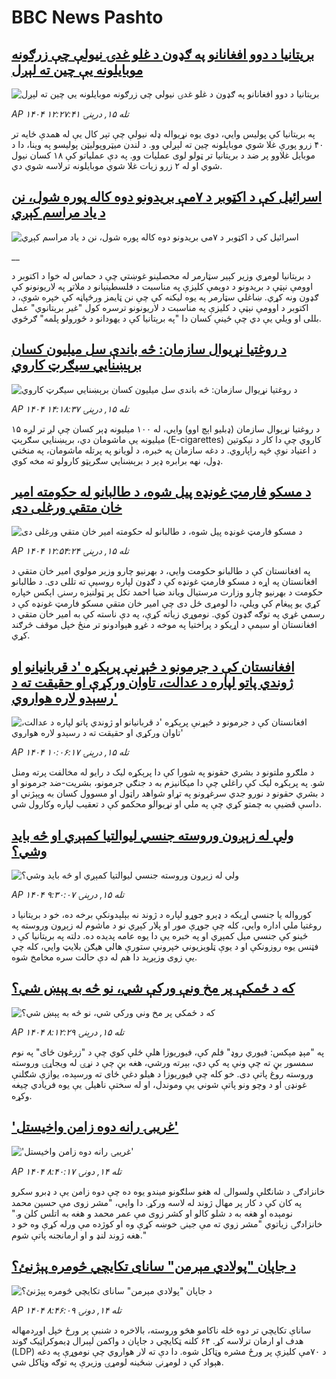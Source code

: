 # BBC News Pashto## [بریتانیا د دوو افغانانو په ګډون د غلو غدۍ نیولې چې زرګونه موبایلونه یې چین ته لېږل ](https://www.bbc.com/pashto/articles/c4gv711zkrzo?at_medium=RSS&at_campaign=rss?at_campaign=githubrss)![بریتانیا د دوو افغانانو په ګډون د غلو غدۍ نیولې چې زرګونه موبایلونه یې چین ته لېږل ](https://ichef.bbci.co.uk/ace/ws/240/cpsprodpb/0730/live/8dab6510-a370-11f0-92db-77261a15b9d2.jpg)_AP ۱۴۰۴ تله ۱۵, درېنۍ ۱۲:۲۷:۴۱_په بریتانیا کې پولیس وايي، دوی یوه نړیواله ډله نیولې چې تېر کال یې له همدې ځایه تر ۴۰ زرو پورې غلا شوي موبایلونه چین ته لېږلي وو.
د لندن میټروپولیټن پولیسو په وینا، دا د موبایل غلاوو پر ضد د بریتانیا تر ټولو لوی عملیات وو. په دې عملیاتو کې ۱۸ کسان نیول شوي او له ۲ زرو زیات غلا شوي موبایلونه ترلاسه شوي دي.## [اسرائيل کې د اکټوبر د ۷مې بریدونو دوه کاله پوره شول، نن د یاد مراسم کېږي](https://www.bbc.co.uk/pashto/live/czrpzn2z2y6t?at_medium=RSS&at_campaign=rss?at_campaign=githubrss)![اسرائيل کې د اکټوبر د ۷مې بریدونو دوه کاله پوره شول، نن د یاد مراسم کېږي](https://ichef.bbci.co.uk/ace/standard/240/cpsprodpb/305d/live/8b16e440-a380-11f0-928c-71dbb8619e94.jpg)__د برېتانیا لومړي وزیر کېیر سټارمر له محصلینو غوښتي چې د حماس له خوا د اکتوبر د اوومې نېټې د بریدونو د دویمې کلیزې په مناسبت د فلسطینیانو د ملاتړ په لاریونونو کې ګډون ونه کړي.
ښاغلي سټارمر په یوه لیکنه کې چې نن ټایمز ورځپاڼه کې خپره شوې، د اکتوبر د اوومې نېټې د کلیزې په مناسبت د لاریونونو ترسره کول "غیر برېتانوي" عمل بللی او ویلي یې دي چې ځینې کسان دا "په برېتانیا کې د یهودانو د ځورولو پلمه" ګرځوي.## [د روغتیا نړیوال سازمان: څه باندې سل میلیون کسان برېښنایي سیګرټ کاروي](https://www.bbc.com/pashto/articles/c99gde933mlo?at_medium=RSS&at_campaign=rss?at_campaign=githubrss)![د روغتیا نړیوال سازمان: څه باندې سل میلیون کسان برېښنایي سیګرټ کاروي](https://ichef.bbci.co.uk/ace/ws/240/cpsprodpb/0800/live/0a4538b0-a382-11f0-92db-77261a15b9d2.jpg)_AP ۱۴۰۴ تله ۱۵, درېنۍ ۱۴:۱۸:۳۷_د روغتیا نړېوال سازمان (ډبلیو اېچ اوو)  وایي، له ۱۰۰ میلیونه ډېر کسان چې لږ تر لږه ۱۵ میلیونه یې ماشومان دي، برېښنايي سګرېټ (E-cigarettes) کاروي چې دا کار د نیکوتین د اعتیاد نوې څپه راپاروي.
د دغه سازمان په خبره، د لویانو په پرتله ماشومان، په منځني ډول، نهه برابره ډېر د برېښنايي سګرېټو کارولو ته مخه کوي.## [د مسکو فارمټ غونډه پیل شوه، د طالبانو له حکومته امير خان متقي ورغلی دی](https://www.bbc.com/pashto/articles/cy9nz2q2j15o?at_medium=RSS&at_campaign=rss?at_campaign=githubrss)![د مسکو فارمټ غونډه پیل شوه، د طالبانو له حکومته امير خان متقي ورغلی دی](https://ichef.bbci.co.uk/ace/ws/240/cpsprodpb/c1e4/live/b6ea78e0-a356-11f0-b741-177e3e2c2fc7.jpg)_AP ۱۴۰۴ تله ۱۵, درېنۍ ۱۲:۵۴:۲۴_په افغانستان کې د طالبانو حکومت وايي، د بهرنيو چارو وزير مولوي امير خان متقي د افغانستان په اړه د مسکو فارمټ غونډه کې د ګډون لپاره روسيې ته تللی دی. د طالبانو حکومت د بهرنيو چارو وزارت مرستيال وياند ضيا احمد تکل پر ټولنيزه رسنۍ اېکس خپاره کړي يو پیغام کې ويلي، دا لومړی ځل دی چې امير خان متقي مسکو فارمټ غونډه کې د رسمي غړي په توګه ګډون کوي. نوموړي زیاته کړې، په دې ناسته کې به امير خان متقي د افغانستان او سيمې د اړيکو د پراختيا په موخه د غړو هېوادونو تر منځ خپل موقف څرګند کړي.## [افغانستان کې د جرمونو د څېړنې پرېکړه 'د قربانيانو او ژوندي پاتو لپاره د عدالت، تاوان ورکړې او حقیقت ته د رسېدو لاره هواروي'](https://www.bbc.com/pashto/articles/cg5e909vn20o?at_medium=RSS&at_campaign=rss?at_campaign=githubrss)![افغانستان کې د جرمونو د څېړنې پرېکړه 'د قربانيانو او ژوندي پاتو لپاره د عدالت، تاوان ورکړې او حقیقت ته د رسېدو لاره هواروي'](https://ichef.bbci.co.uk/ace/ws/240/cpsprodpb/4c09/live/27d3c620-a365-11f0-b741-177e3e2c2fc7.jpg)_AP ۱۴۰۴ تله ۱۵, درېنۍ ۱۰:۰۶:۱۷_د ملګرو ملتونو د بشري حقونو په شورا کې دا پرېکړه لیک د رایو له مخالفت پرته ومنل شو. په پرېکړه لیک  کې راغلي چې دا میکانیزم به د جنګي جرمونو، بشریت-ضد جرمونو او د بشري حقونو د نورو جدي سرغړونو په تړاو شواهد راټول او مسوول کسان به وپېژني او داسې قضیې به چمتو کړي چې په ملي او نړیوالو محکمو کې د تعقیب لپاره وکارول شي.## [ ولې له زېږون وروسته جنسي لیوالتیا کمېږي او څه بايد وشي؟](https://www.bbc.com/pashto/articles/c740gx48grlo?at_medium=RSS&at_campaign=rss?at_campaign=githubrss)![ ولې له زېږون وروسته جنسي لیوالتیا کمېږي او څه بايد وشي؟](https://ichef.bbci.co.uk/ace/ws/240/cpsprodpb/c937/live/e2a5be60-a11a-11f0-92db-77261a15b9d2.jpg)_AP ۱۴۰۴ تله ۱۵, درېنۍ ۹:۳۰:۰۷_کورواله یا جنسي اړیکه د ډېرو جوړو لپاره د ژوند نه بېلېدونکې برخه ده، خو د بریتانيا د روغتیا ملي اداره وایي، کله چې جوړې مور او پلار کېږي نو د ماشوم له زېږون وروسته په ځینو کې جنسي میل کمېږي او په خبره یې دا يوه عامه پديده ده.
دلته ‌په بریتانیا کې د فټنس یوه روزونکې او د یوې ټلویزیوني خپرونې ستورې هالي هيګن بلايټ وايي، کله چې يې زوی وزېږېد دا هم له دې حالت سره مخامخ شوه.## [که د ځمکې پر مخ ونې ورکې شي، نو څه به پېښ شي؟](https://www.bbc.com/pashto/articles/cly95m011m8o?at_medium=RSS&at_campaign=rss?at_campaign=githubrss)![که د ځمکې پر مخ ونې ورکې شي، نو څه به پېښ شي؟](https://ichef.bbci.co.uk/ace/ws/240/cpsprodpb/8881/live/bf363650-9eac-11f0-9d1f-e7d83132d3ab.jpg)_AP ۱۴۰۴ تله ۱۵, درېنۍ ۸:۱۲:۲۹_په "مېډ مېکس: فيوري روډ" فلم کې، فيوريوزا هلې ځلې کوي چې د "زرغون ځای" په نوم سمسور بڼ ته چې ونې په کې دي، بېرته ورشي، هغه بڼ چې د نړۍ له ويجاړۍ وروسته وروسته روغ پاتې دی. خو کله چې فيوريوزا د هیلو دغې ځای ته ورسېده، يوازې شګلنې غونډۍ او د وچو ونو پاتې شوني يې وموندل، او له سختې ناهيلۍ يې يوه فریادي چیغه وکړه.## ['غريبۍ رانه دوه زامن واخيستل'](https://www.bbc.com/pashto/articles/cevzm08njj3o?at_medium=RSS&at_campaign=rss?at_campaign=githubrss)!['غريبۍ رانه دوه زامن واخيستل'](https://ichef.bbci.co.uk/ace/ws/240/cpsprodpb/ab43/live/3be410e0-a160-11f0-8480-e139cd7c3f3c.jpg)_AP ۱۴۰۴ تله ۱۴, دونۍ ۸:۴۰:۱۷_خانزادګۍ د شانګلې ولسوالۍ له هغو سلګونو ميندو يوه ده چې دوه زامن يې د ډبرو سکرو په کان کې د کار پر مهال ژوند له لاسه ورکړ. دا وايي، "مشر زوی مې حسين محمد نومېده او هغه به د شلو کالو او کشر زوی مې عمر محمد و هغه به اتلس کلن و." خانزادګۍ زياتوي "مشر زوي ته مې جينۍ خوښه کړې وه او کوژده مې ورله کړې وه خو د هغه ژوند لنډ و او ارمانجنه پاتې شوم."## [د جاپان "پولادي مېرمن" سانای تکایچي څومره پېژنئ؟](https://www.bbc.com/pashto/articles/c20vdyvwnv1o?at_medium=RSS&at_campaign=rss?at_campaign=githubrss)![د جاپان "پولادي مېرمن" سانای تکایچي څومره پېژنئ؟](https://ichef.bbci.co.uk/ace/ws/240/cpsprodpb/6ee2/live/3948ea70-a19e-11f0-92db-77261a15b9d2.jpg)_AP ۱۴۰۴ تله ۱۴, دونۍ ۸:۴۶:۰۹_ساناې تکایچي تر دوه ځله ناکامو هڅو وروسته، بالاخره د شنبې پر ورځ خپل اوږدمهاله هدف او ارمان ترلاسه کړ.
 ۶۴ کلنه ټکایچي د جاپان د واکمن لېبرال ډیموکراټیک ګوند (LDP) د ۷۰مې کلیزې پر ورځ مشره وټاکل شوه. 
دا دې ته لار هواروي چې نوموړې په دغه هېواد کې د لومړنۍ ښځینه لومړۍ وزیرې په توګه وټاکل شي.